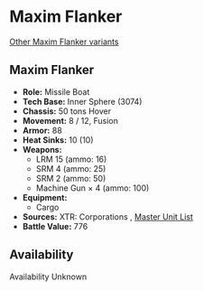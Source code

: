 # Maxim Flanker 

[Other Maxim Flanker variants](../maxim_flanker.md) 

## Maxim Flanker 

- **Role:** Missile Boat 
- **Tech Base:** Inner Sphere (3074) 
- **Chassis:** 50 tons Hover 
- **Movement:** 8 / 12, Fusion 
- **Armor:** 88 
- **Heat Sinks:** 10 (10) 
- **Weapons:** 
  - LRM 15 (ammo: 16) 
  - SRM 4 (ammo: 25) 
  - SRM 2 (ammo: 50) 
  - Machine Gun × 4 (ammo: 100) 
- **Equipment:** 
  - Cargo 
- **Sources:** XTR: Corporations , [Master Unit List](http://masterunitlist.info/Unit/Details/2116) 
- **Battle Value:** 776 

## Availability 

Availability Unknown 

